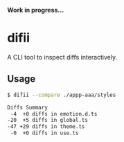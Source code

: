 **Work in progress...**
# difii
A CLI tool to inspect diffs interactively.  

## Usage
```bash
$ difii --compare ./appp-aaa/styles

Diffs Summary
 -4  +0 diffs in emotion.d.ts
-20  +5 diffs in global.ts
-47 +29 diffs in theme.ts
 -0  +0 diffs in use.ts
```
